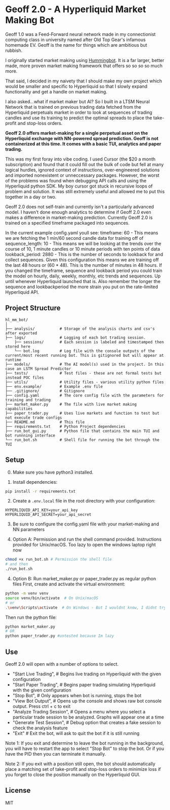 # Geoff 2.0 - A Hyperliquid Market Making Bot

Geoff 1.0 was a Feed-Forward neural network made in my connectionist computing class in university named after Old Top Gear's infamous homemade EV. Geoff is the name for things which are ambitious but rubbish.

I originally started market making using [Hummingbot](https://hummingbot.org/).
It is a far larger, better made, more proven market making framework that offers so so so so much more. 

That said, I decided in my naivety that I should make my own project which would be smaller and specific to Hyperliquid so that I slowly expand functionality and get a handle on market making.

I also asked...what if market maker but AI? So I built in a LTSM Neural Network that is trained on previous trading data fetched from the Hyperliquid perpetuals market in order to look at sequences of trading candles and use its training to predict the optimal spreads to place the take-profit and stop-loss orders. 

**Geoff 2.0 offers market-making for a single perpetual asset on the Hyperliquid exchange with NN-powered spread prediction. Geoff is not containerized at this time. It comes with a basic TUI, analytics and paper trading.**

This was my first foray into vibe coding. I used Cursor (the $20 a month subscription) and found that it could fill out the bulk of code but fell at many logical hurdles, ignored context of instructions, over-engineered solutions and imported nonexistent or unneccessary packages. However, the worst of the problems was found when debugging API calls and using the Hyperliquid python SDK. My boy cursor got stuck in recursive loops of problem and solution.
It was still extremely useful and allowed me to put this together in a day or two. 

Geoff 2.0 does not self-train and currently isn't a particularly advanced model. I haven't done enough analytics to determine if Geoff 2.0 even makes a difference in market-making prediction. Currently Geoff 2.0 is trained on a specified timeframe packaged into sequences.

In the current example config.yaml youll see:
  timeframe: 60  - This means we are fetching the 1 min/60 second candle data for training off of
  sequence_length: 10 - This means we will be looking at the trends over the course of 10, 1 minute candles or 10 minute periods with ten points of data
  lookback_period: 2880 - This is the number of seconds to lookback for and collect sequences. Given this configuration this means we are training off the last 
  48 hours or (60 * 48). This is the number of minutes in 48 hours. 
If you changed the timeframe, sequence and lookback period you could train the model on hourly, daily, weekly, monthly, etc trends and sequences. Up until whenever Hyperliquid launched that is. Also remember the longer the sequence and lookbackperiod the more strain you put on the rate-limited Hyperliquid API.


## Project Structure
```
hl_mm_bot/
│
├── analysis/           # Storage of the analysis charts and csv's after exported
├── logs/               # Logging of each bot trading session. 
    ├── sessions/       # Each session is labeled and timestamped then stored here
    └── bot.log         # Log file with the console outputs of the current/most recent running bot. This is gitignored but will appear at runtime
├── models/             # The AI model(s) used in the project. In this case an LSTM Spread Predictor 
├── tests/              # Test files - these are not formal tests but instead POC files
├── utils/              # Utility files - various utility python files
├── env.example/        # Example .env file
├── .gitignore/         # Gitignore
├── config.yaml         # The core config file with the parameters for training and trading 
├── market_maker.py     # The file with live market making capabilities
├── paper_trader.py     # Uses live markets and function to test but not execute trade configs
├── README.md           # This file
├── requirements.txt    # Python Project dependencies
├── run_bot_gui.py      # Python file that contains the main TUI and bot runnning interface
└── run_bot.sh          # Shell file for running the bot through the TUI
```

## Setup

0. Make sure you have python3 installed. 

1. Install dependencies:
```bash
pip install -r requirements.txt
```

2. Create a `.env.local` file in the root directory with your configuration:
```
HYPERLIQUID_API_KEY=your_api_key
HYPERLIQUID_API_SECRET=your_api_secret
```

3. Be sure to configure the config.yaml file with your market-making and NN parameters

4. Option A: Permission and run the shell command provided. 
Instructions provided for Unix/macOS. Too lazy to open the windows laptop right now
```bash
chmod +x run_bot.sh # Permission the shell file 
# and then
./run_bot.sh
```

4. Option B: Run market_maker.py or paper_trader.py as regular python files 
First, create and activate the virtual environment:
```bash
python -m venv venv
source venv/bin/activate  # On Unix/macOS
# or
.\venv\Scripts\activate  # On Windows - But I wouldnt know, I didnt try windows
```
Then run the python file:
```bash
python market_maker.py
# OR
python paper_trader.py #untested because Im lazy
```

## Use
Geoff 2.0 will open with a number of options to select. 
- "Start Live Trading",         # Begins live trading on Hyperliquid with the given configuration
- "Start Paper Trading",        # Begins paper trading simulating Hyperliquid with the given configuration 
- "Stop Bot",                   # Only appears when bot is running, stops the bot
- "View Bot Output",            # Opens up the console and shows raw bot console output. Press ctrl + c to exit
- "Analyze Trading Session",    # Opens a menu where you select a particular trade session to be analyzed. Graphs will appear one at a time
- "Generate Test Session",      # Debug option that creates a fake session to check the analysis feature
- "Exit"                       # Exit the bot, will ask to quit the bot if it is still running

Note 1: If you exit and determine to leave the bot running in the background, you will have to restart the app to select "Stop Bot" to stop the bot.
Or if you have the PID then you can terminate it manually.

Note 2: If you exit with a position still open, the bot should automatically place a matching set of take-profit and stop-loss orders to minimize loss if you forget to close the position manually on the Hyperliquid GUI. 

## License
MIT
